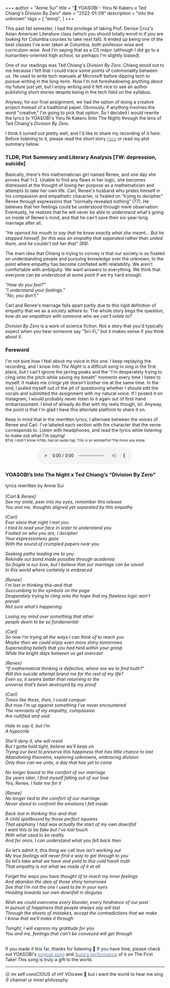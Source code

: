 +++
author = "Annie Sui"
title = "🎵 YOASOBI - Yoru Ni Kakeru x Ted Chiang's Division By Zero"
date = "2022-01-09"
description = "into the unknown"
tags = [
    "emoji",
]
+++

This past fall semester, I had the privilege of taking Prof. Denise Cruz's Asian American Literature class (which you should totally enroll in if you are looking for Columbia courses to take next fall). It ended up being one of the best classes I've ever taken at Columbia, both professor-wise and curriculum-wise. And I'm saying that as a CS major (although I did go to a humanities-oriented high school, so perhaps I'm slightly biased).

One of our readings was Ted Chiang's <i> Division By Zero</i>. Chiang stood out to me because I felt that I could trace some points of commonality between us. He used to write tech manuals at Microsoft before dipping tech to pursue writing in the long-term. Now I'm not foreshadowing anything about my future just yet, but I enjoy writing and it felt nice to see an author publishing short stories despite being in the tech field on the syllabus.

Anyway, for our final assignment, we had the option of doing a creative project instead of a traditional paper. Obviously, if anything involves the word "creative," I'm going to pick that option. So I decided I would rewrite the lyrics to YOASOBI's Yoru Ni Kakeru (Into The Night) through the lens of Ted Chiang's <i>Division By Zero</i>. 

I think it turned out pretty well, and I'd like to share my recording of it here. Before listening to it, please read the short story <a href="https://fantasticmetropolis.com/i/division"><span style="color: #598cd4">here</span></a> or read my plot summary below.

<h3> TLDR; Plot Summary and Literary Analysis [TW: depression, suicide] </h3>
Basically, there's this mathematician girl named Renee, and one day she proves that 1=2. Unable to find any flaws in her logic, she becomes distressed at the thought of losing her purpose as a mathematician and attempts to take her own life. Carl, Renee's husband who prides himself in his compassion and empathetic character, is fixated on “trying to decipher” Renee through expressions that “normally revealed nothing” (77). He believes that her feelings could be understood through mere observation. Eventually, he realizes that he will never be able to understand what's going on inside of Renee's mind, and that he can't save their six-year-long marriage after all. <br>

<i> “He opened his mouth to say that he knew exactly what she meant… But he stopped himself: for this was an empathy that separated rather than united them, and he couldn’t tell her that” (89). </i>

The main idea that Chiang is trying to convey is that our society is so fixated on understanding people and pursuing knowledge over the unknown, to the point where empathy has become conflated with relatability. We aren't comfortable with ambiguity. We want answers to everything. We think that everyone can be understood at some point if we try hard enough.

<i>
"How do you feel?" <br>
"I understand your feelings." <br>
"No, you don't." 
</i>


Carl and Renee's marriage falls apart partly due to this rigid definition of empathy that we as a society adhere to. The whole story begs the question, <i>how do we empathize with someone who we can't relate to? </i>

<i>Division By Zero</i> is a work of science fiction. Not a story that you'd typically expect when you hear someone say "Sci-Fi," but it makes sense if you think about it.

<h3> Foreword </h3>
I'm not sure how I feel about my voice in this one. I keep replaying the recording, and I know <i>Into The Night</i> is a difficult song to sing in the first place, but I can't ignore the jarring peaks and the "I'm desperately trying to cling onto the pitch while saving my breath" moments every time I listen to myself. It makes me cringe yet doesn't bother me at the same time. In the end, I pulled myself out of the pit of questioning whether I should edit the vocals and submitted the assignment with my natural voice. If I posted it on Instagram, I would probably never listen to it again out of first-hand embarrassment. I kind of already do that with my reels though, lol. Anyway, the point is that I'm glad I have this alternate platform to share it on. <br>

Keep in mind that in the rewritten lyrics, I alternate between the voices of Renee and Carl. I've labeled each section with the character that the verse corresponds to. Listen with headphones, and read the lyrics while listening to make out what I'm saying! <br>
<span style="font-size: 11px">BTW, I didn't know HTML had an audio tag. This is so wonderful! The more you know.</span>

<div style="text-align: center">
	<audio controls src="/into-the-night-final-draft.wav"></audio>
</div>

<h3> YOASOBI’s Into The Night x Ted Chiang’s “Division By Zero” </h3>
lyrics rewritten by Annie Sui <br>
<br>
<i>
[Carl & Renee] <br>
See my smile, peer into my eyes, remember this release <br>
You and me, thoughts aligned yet separated by this empathy

[Carl] <br>
Ever since that night I met you <br>
I tried to read your face in order to understand you <br>
Fixated on who you are, I decipher <br>
Your expressionless gaze <br>
With the sound of crumpled papers near you

Seeking paths leading me to you <br>
Rekindle our bond made possible through academia <br>
So fragile is our love, but I believe that our marriage can be saved <br>
In this world where certainty is embraced

[Renee] <br>
I’m lost in thinking this-and-that <br>
Succumbing to the symbols on the page <br>
Desperately trying to cling onto the hope that my flawless logic won’t prevail <br>
Not sure what’s happening

Losing my mind over something that other <br>
people deem to be so fundamental

[Carl] <br>
So now I’m trying all the ways I can think of to reach you <br>
Maybe then we could enjoy even more shiny tomorrows <br>
Superseding beliefs that you had held within your grasp <br>
While the bright days between us get overcast

[Renee] <br>
“If mathematical thinking is defective, where are we to find truth?” <br>
Will this suicide attempt brand me for the rest of my life? <br>
Even so, it seems better than returning to the <br>
universe that’s been destroyed by my proof

[Carl] <br>
Times like these, then, I could conquer <br>
But now I’m up against something I’ve never encountered <br>
The remnants of my empathy, compassion <br>
Are nullified and void

Hate to say it, but I’m <br>
A hypocrite

She’ll deny it, she will resist <br>
But I gotta hold tight, believe we’ll keep on <br>
Trying our best to preserve this happiness that has little chance to last <br>
Abandoning theorems, exploring unknowns, embracing division <br>
Only then can we unite, a day that has yet to come <br>

No longer bound to the comfort of our marriage <br>
Six years later, I find myself falling out of our love <br>
Yes, Renee, I hate me for it

[Renee] <br>
No longer tied to the comfort of our marriage <br>
Never dared to confront the emotions I felt inside

Back lost in thinking this-and-that <br>
A child spellbound by those perfect squares <br>
That epiphany I had was actually the start of my own downfall <br>
I want this to be fake but I’ve lost touch <br>
With what used to be reality <br>
And for once, I can understand what you felt back then

So let’s admit it, this thing we call love isn’t working out <br>
My true feelings will never find a way to get through to you <br>
So let’s take what we have and yield to this cold harsh truth <br>
That empathy is not what we made of it at all

Forget the ways you have thought of to reach my inner feelings <br>
And abandon the idea of those shiny tomorrows <br>
See that I’m not the one I used to be in your eyes <br>
Heading towards our own downfall in disguise

Wish we could overcome every blunder, every hindrance of our past <br>
In pursuit of happiness that people always say will last <br>
Through the sheets of mistakes, accept the contradictions that we make <br>
I know that we’ll make it through

Tonight, I will express my gratitude for you <br>
You and me, feelings that can’t be conveyed will get through
</i>

<br>
If you made it this far, thanks for listening 🙂 If you have time, please check out YOASOBI's <a href="https://www.youtube.com/watch?v=x8VYWazR5mE"><span style="color: #598cd4">original song</a> and <a href="https://www.youtube.com/watch?v=j1hft9Wjq9U"><span style="color: #598cd4">Ikura's performance</span></a> of it on The First Take! This song is truly a gift to the world.


***
<p><span class="nowrap"><span class="emojify">😖</span> im self consCIOUS of mY VOiceee </span><span class="nowrap"><span class="emojify">🎤</span> but i want the world to hear me sing </span><span class="nowrap"><span class="emojify"></span><span class="emojify">✌️</span> channel ur inner philosophy</p>
